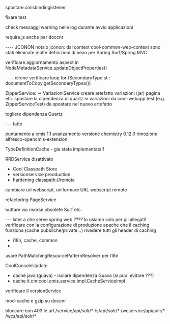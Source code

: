 spostare cmisbindinglistener

fixare test

check messaggi warning nelle log durante avvio applicazioni

require.js anche per doccnr


---- JCONON
nota x jconon: dal context cool-common-web-context sono stati eliminate molte definizioni di bean per Spring Surf/Spring MVC

verificare aggiornamento aspect in NodeMetadataService.updateObjectProperties()


---- cirone
verificare loop for (SecondaryType st : documentToCopy.getSecondaryTypes())

ZipperService: => VariazioniService
  creare artefatto variazioni (jar)
  pagina etc.
  spostare la dipendenza di quartz in variazioni da cool-webapp
  test (e.g. ZipperServiceTest) da spostare nel nuovo artefatto

togliere dipendenza Quartz

--- fatto

puntamento a cmis 1.1
avanzamento versione chemistry 0.12.0
rimozione alfresco-opencmis-extension

TypeDefinitionCache - gia stata implementata!!

RRDService disattivato
- Cool Classpath Store
- versionservice preoduction
- hardening classpath://remote

cambiare url webscript, uniformare URL webscript remote

refactoring PageService

buttare via risorse obsolete Surf etc.

--- later
a che serve spring web ???? lo usiamo solo per gli allegati!
verificare con la configurazione di produzione apache che il caching funziona (cache pubbliche/private...)
rivedere tutti gli header di caching
- i18n, cache, common
- <bean id="jcononResourceController" class="it.cnr.cool.extensions.surf.mvc.CMISResourceController">

usare PathMatchingResourcePatternResolver per i18n

CoolConsoleUpdate
- cache java (guava) - isolare dipendenza Guava (si puo' evitare ???)
- cache it.cnr.cool.cmis.service.impl.CacheServiceImpl

verificare il versionService

mod-cache e gzip su doccnr

bloccare con 403 le url
  /service/api/solr/*
  /s/api/solr/*
  /wcservice/api/solr/*
  /wcs/api/solr/*